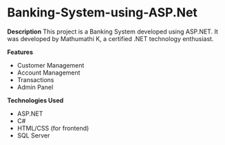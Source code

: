 # Banking-System-using-ASP.Net

**Description**
This project is a Banking System developed using ASP.NET. It was developed by Mathumathi K, a certified .NET technology enthusiast.

**Features**
- Customer Management
- Account Management
- Transactions
- Admin Panel

 **Technologies Used**
- ASP.NET
- C#
- HTML/CSS (for frontend)
- SQL Server
